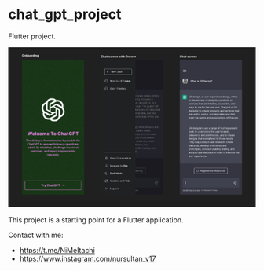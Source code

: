 # chat_gpt_project

Flutter project.

![GPT Project](https://github.com/NiMeItachi/chat_gpt_project/blob/master/gpt_git/screens.png)

This project is a starting point for a Flutter application.

Contact with me:
  - https://t.me/NiMeItachi
  - https://www.instagram.com/nursultan_v17
